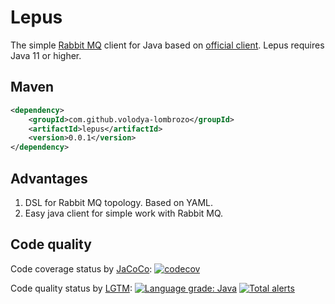 # Lepus

The simple [Rabbit MQ](https://www.rabbitmq.com/) client for Java based
on [official client](https://github.com/rabbitmq/rabbitmq-java-client). Lepus requires Java 11 or higher.

## Maven

``` xml
<dependency>
    <groupId>com.github.volodya-lombrozo</groupId>
    <artifactId>lepus</artifactId>
    <version>0.0.1</version>
</dependency>
```

## Advantages

1. DSL for Rabbit MQ topology. Based on YAML.
2. Easy java client for simple work with Rabbit MQ.

## Code quality

Code coverage status
by [JaCoCo](https://www.eclemma.org/jacoco/index.html): [![codecov](https://codecov.io/gh/volodya-lombrozo/lepus/branch/master/graph/badge.svg?token=2hFydel7mK)](https://codecov.io/gh/volodya-lombrozo/lepus)

Code quality status
by [LGTM](https://lgtm.com/): [![Language grade: Java](https://img.shields.io/lgtm/grade/java/g/volodya-lombrozo/lepus.svg?logo=lgtm&logoWidth=18)](https://lgtm.com/projects/g/volodya-lombrozo/lepus/context:java) [![Total alerts](https://img.shields.io/lgtm/alerts/g/volodya-lombrozo/lepus.svg?logo=lgtm&logoWidth=18)](https://lgtm.com/projects/g/volodya-lombrozo/lepus/alerts/)